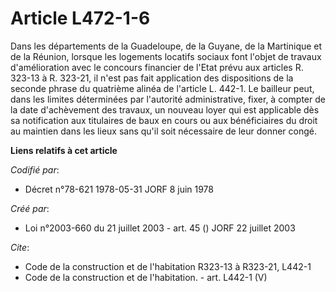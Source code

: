 # Article L472-1-6

Dans les départements de la Guadeloupe, de la Guyane, de la Martinique et de la Réunion, lorsque les logements locatifs
sociaux font l'objet de travaux d'amélioration avec le concours financier de l'Etat prévu aux articles R. 323-13 à R. 323-21,
il n'est pas fait application des dispositions de la seconde phrase du quatrième alinéa de l'article L. 442-1. Le bailleur
peut, dans les limites déterminées par l'autorité administrative, fixer, à compter de la date d'achèvement des travaux, un
nouveau loyer qui est applicable dès sa notification aux titulaires de baux en cours ou aux bénéficiaires du droit au
maintien dans les lieux sans qu'il soit nécessaire de leur donner congé.

**Liens relatifs à cet article**

_Codifié par_:

  - Décret n°78-621 1978-05-31 JORF 8 juin 1978

_Créé par_:

  - Loi n°2003-660 du 21 juillet 2003 - art. 45 () JORF 22 juillet 2003

_Cite_:

  - Code de la construction et de l'habitation R323-13 à R323-21, L442-1
  - Code de la construction et de l'habitation. - art. L442-1 (V)
